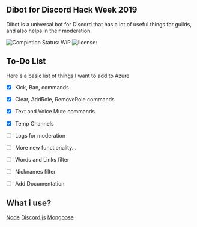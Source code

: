 
## Dibot for Discord Hack Week 2019
Dibot is a universal bot for Discord that has a lot of useful things for guilds, and also helps in their moderation.

![Completion Status: WiP](https://img.shields.io/badge/Completion%20Status-Work%20in%20Progress-critical.svg)  ![license: ](https://img.shields.io/github/license/Mirazex/Dibot.svg)

## To-Do List

Here's a basic list of things I want to add to Azure

- [x] Kick, Ban, commands
- [x] Clear, AddRole, RemoveRole commands
- [x] Text and Voice Mute commands
- [x] Temp Channels
- [ ] Logs for moderation
- [ ] More new functionality...

- [ ] Words and Links filter
- [ ] Nicknames filter

- [ ] Add Documentation


## What i use?
[Node](https://nodejs.org/)
[Discord.js](https://discord.js.org/)
[Mongoose](https://mongoosejs.com/)

